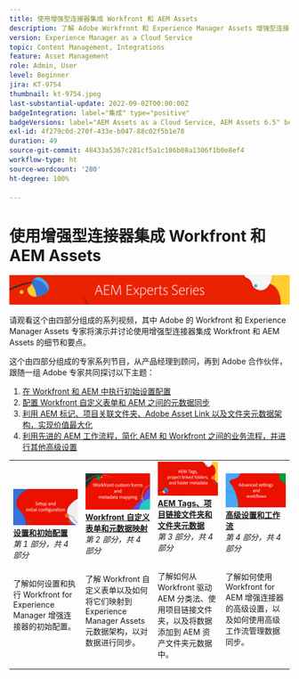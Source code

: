 ```yaml
---
title: 使用增强型连接器集成 Workfront 和 AEM Assets
description: 了解 Adobe Workfront 和 Experience Manager Assets 增强型连接器集成的基础知识。
version: Experience Manager as a Cloud Service
topic: Content Management, Integrations
feature: Asset Management
role: Admin, User
level: Beginner
jira: KT-9754
thumbnail: kt-9754.jpeg
last-substantial-update: 2022-09-02T00:00:00Z
badgeIntegration: label="集成" type="positive"
badgeVersions: label="AEM Assets as a Cloud Service, AEM Assets 6.5" before-title="false"
exl-id: 4f279c0d-270f-433e-b047-88c02f5b1e78
duration: 49
source-git-commit: 48433a5367c281cf5a1c106b08a1306f1b0e8ef4
workflow-type: ht
source-wordcount: '280'
ht-degree: 100%

---
```


# 使用增强型连接器集成 Workfront 和 AEM Assets

![AEM 专家系列](./assets/banner.png)

请观看这个由四部分组成的系列视频，其中 Adobe 的 Workfront 和 Experience Manager Assets 专家将演示并讨论使用增强型连接器集成 Workfront 和 AEM Assets 的细节和要点。

这个由四部分组成的专家系列节目，从产品经理到顾问，再到 Adobe 合作伙伴，跟随一组 Adobe 专家共同探讨以下主题：

1. [在 Workfront 和 AEM 中执行初始设置配置](./setup.md)
2. [配置 Workfront 自定义表单和 AEM 之间的元数据同步](./custom-forms.md)
3. [利用 AEM 标记、项目关联文件夹、Adobe Asset Link 以及文件夹元数据架构，实现价值最大化](./aem-tags-project-linked-folders-and-folder-metadata.md)
4. [利用先进的 AEM 工作流程，简化 AEM 和 Workfront 之间的业务流程，并进行其他高级设置](./advanced-settings-and-workflows.md)

<table>
  <td>
      <a href="./setup.md">
        <img alt="设置和初始配置" 
             src="./assets/setup.png">
      </a>
      <div>
         <a href="./setup.md"><strong>设置和初始配置</strong></a>
         <br/><em>第 1 部分，共 4 部分</em>
      </div>
      <p>
        <br/>
         了解如何设置和执行 Workfront for Experience Manager 增强连接器的初始配置。
      </p>
   </td>
   <!-- Workfront custom forms and metadata mapping -->
   <td>
      <a href="./custom-forms.md">
        <img alt="Workfront 自定义表单和元数据映射" 
             src="./assets/custom-forms.png">
      </a>
      <div>
         <a href="./custom-forms.md"><strong>Workfront 自定义表单和元数据映射</strong></a>
         <br/><em>第 2 部分，共 4 部分</em>
      </div>
      <p>
        <br/>
         了解 Workfront 自定义表单以及如何将它们映射到 Experience Manager Assets 元数据架构，以对数据进行同步。
      </p>
    </td>
    <!-- AEM Tags, project linked folders, and folder metadata -->
    <td>
      <a href="./aem-tags-project-linked-folders-and-folder-metadata.md">
        <img alt="AEM Tags、项目链接文件夹和文件夹元数据" 
             src="./assets/aem-tags.png">
      </a>
      <div>
         <a href="./aem-tags-project-linked-folders-and-folder-metadata.md"><strong>AEM Tags、项目链接文件夹和文件夹元数据</strong></a>
         <br/><em>第 3 部分，共 4 部分</em> 
      </div>
      <p>
        <br/>
            了解如何从 Workfront 驱动 AEM 分类法、使用项目链接文件夹，以及将数据添加到 AEM 资产文件夹元数据中。
      </p>
   </td>   
   <!-- Advanced workflows -->
    <td>
      <a href="./advanced-settings-and-workflows.md">
        <img alt="高级设置和工作流" 
             src="./assets/advanced.png">
      </a>
      <div>
         <a href="./advanced-settings-and-workflows.md"><strong>高级设置和工作流</strong></a>
         <br/><em>第 4 部分，共 4 部分</em>
      </div>
      <p>
        <br/>
            了解如何使用 Workfront for AEM 增强连接器的高级设置，以及如何使用高级工作流管理数据同步。
      </p>
   </td>
  </tr>  
</tbody></table>
